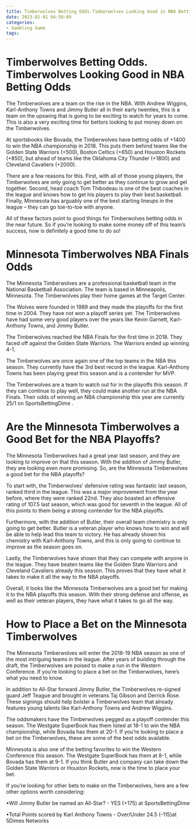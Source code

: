 ```yaml
---
title: Timberwolves Betting Odds.Timberwolves Looking Good in NBA Betting Odds
date: 2023-02-01 04:58:09
categories:
- Gambling Game
tags:
---
```



#  Timberwolves Betting Odds. Timberwolves Looking Good in NBA Betting Odds

The Timberwolves are a team on the rise in the NBA. With Andrew Wiggins, Karl-Anthony Towns and Jimmy Butler all in their early twenties, this is a team on the upswing that is going to be exciting to watch for years to come. This is also a very exciting time for bettors looking to put money down on the Timberwolves.

At sportsbooks like Bovada, the Timberwolves have betting odds of +1400 to win the NBA championship in 2018. This puts them behind teams like the Golden State Warriors (+500), Boston Celtics (+650) and Houston Rockets (+850), but ahead of teams like the Oklahoma City Thunder (+1800) and Cleveland Cavaliers (+2000).

There are a few reasons for this. First, with all of those young players, the Timberwolves are only going to get better as they continue to grow and gel together. Second, head coach Tom Thibodeau is one of the best coaches in the league and knows how to get his players to play their best basketball. Finally, Minnesota has arguably one of the best starting lineups in the league – they can go toe-to-toe with anyone.

All of these factors point to good things for Timberwolves betting odds in the near future. So if you’re looking to make some money off of this team’s success, now is definitely a good time to do so!

#  Minnesota Timberwolves NBA Finals Odds

The Minnesota Timberwolves are a professional basketball team in the National Basketball Association. The team is based in Minneapolis, Minnesota. The Timberwolves play their home games at the Target Center.

The Wolves were founded in 1989 and they made the playoffs for the first time in 2004. They have not won a playoff series yet. The Timberwolves have had some very good players over the years like Kevin Garnett, Karl-Anthony Towns, and Jimmy Butler.

The Timberwolves reached the NBA Finals for the first time in 2018. They faced off against the Golden State Warriors. The Warriors ended up winning 4-1.

The Timberwolves are once again one of the top teams in the NBA this season. They currently have the 3rd best record in the league. Karl-Anthony Towns has been playing great this season and is a contender for MVP.

The Timberwolves are a team to watch out for in the playoffs this season. If they can continue to play well, they could make another run at the NBA Finals. Their odds of winning an NBA championship this year are currently 25/1 on SportsBettingDime .

#  Are the Minnesota Timberwolves a Good Bet for the NBA Playoffs?

The Minnesota Timberwolves had a great year last season, and they are looking to improve on that this season. With the addition of Jimmy Butler, they are looking even more promising. So, are the Minnesota Timberwolves a good bet for the NBA playoffs?

To start with, the Timberwolves’ defensive rating was fantastic last season, ranked third in the league. This was a major improvement from the year before, where they were ranked 22nd. They also boasted an offensive rating of 107.5 last season, which was good for seventh in the league. All of this points to them being a strong contender for the NBA playoffs.

Furthermore, with the addition of Butler, their overall team chemistry is only going to get better. Butler is a veteran player who knows how to win and will be able to help lead this team to victory. He has already shown his chemistry with Karl-Anthony Towns, and this is only going to continue to improve as the season goes on.

Lastly, the Timberwolves have shown that they can compete with anyone in the league. They have beaten teams like the Golden State Warriors and Cleveland Cavaliers already this season. This proves that they have what it takes to make it all the way to the NBA playoffs.

Overall, it looks like the Minnesota Timberwolves are a good bet for making it to the NBA playoffs this season. With their strong defense and offense, as well as their veteran players, they have what it takes to go all the way.

#  How to Place a Bet on the Minnesota Timberwolves

The Minnesota Timberwolves will enter the 2018-19 NBA season as one of the most intriguing teams in the league. After years of building through the draft, the Timberwolves are poised to make a run in the Western Conference. If you’re looking to place a bet on the Timberwolves, here’s what you need to know.

In addition to All-Star forward Jimmy Butler, the Timberwolves re-signed guard Jeff Teague and brought in veterans Taj Gibson and Derrick Rose. These signings should help bolster a Timberwolves team that already features young talents like Karl-Anthony Towns and Andrew Wiggins.

The oddsmakers have the Timberwolves pegged as a playoff contender this season. The Westgate SuperBook has them listed at 18-1 to win the NBA championship, while Bovada has them at 20-1. If you’re looking to place a bet on the Timberwolves, these are some of the best odds available.

Minnesota is also one of the betting favorites to win the Western Conference this season. The Westgate SuperBook has them at 8-1, while Bovada has them at 9-1. If you think Butler and company can take down the Golden State Warriors or Houston Rockets, now is the time to place your bet.

If you’re looking for other bets to make on the Timberwolves, here are a few other options worth considering:

•Will Jimmy Butler be named an All-Star? - YES (+175) at SportsBettingDime

•Total Points scored by Karl Anthony Towns - Over/Under 24.5 (-115)at 5Dimes
Networks
